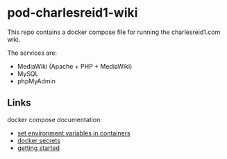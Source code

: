 # pod-charlesreid1-wiki

This repo contains a docker compose file 
for running the charlesreid1.com wiki.

The services are:
* MediaWiki (Apache + PHP + MediaWiki)
* MySQL
* phpMyAdmin

## Links

docker compose documentation:

* [set environment variables in containers](https://docs.docker.com/compose/environment-variables/#set-environment-variables-in-containers)
* [docker secrets](https://docs.docker.com/engine/swarm/secrets/)
* [getting started](https://docs.docker.com/compose/gettingstarted/#step-4-build-and-run-your-app-with-compose)

